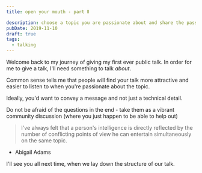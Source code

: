 ```yaml
---
title: open your mouth - part Ⅱ

description: choose a topic you are passionate about and share the passion
pubDate: 2019-11-10
draft: true
tags:
  - talking
---
```


Welcome back to my journey of giving my first ever public talk.
In order for me to give a talk, I'll need something to talk _about_.

Common sense tells me that people will find your talk
more attractive and easier to listen to when you're passionate
about the topic.

Ideally, you'd want to convey a message and not just a technical detail.

Do not be afraid of the questions in the end - take them as
a vibrant community discussion (where you just happen to be able to help out)

> I've always felt that a person's intelligence is directly reflected by the number of conflicting points of view he can entertain simultaneously on the same topic.

- Abigail Adams

I'll see you all next time, when we lay down the structure of our talk.
